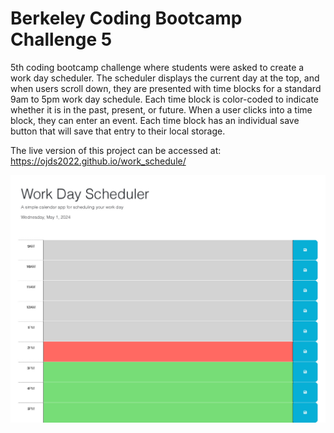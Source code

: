 # Berkeley Coding Bootcamp Challenge 5
5th coding bootcamp challenge where students were asked to create a work day scheduler. The scheduler displays the current day at the top, and when users
scroll down, they are presented with time blocks for a standard 9am to 5pm
work day schedule. Each time block is color-coded to indicate whether it is
in the past, present, or future. When a user clicks into a time block, they
can enter an event. Each time block has an individual save button that will
save that entry to their local storage. 

The live version of this project can be accessed at: https://ojds2022.github.io/work_schedule/

![Application Screenshot](./assets/images/Work_Day_Scheduler.jpg "Application Screenshot")